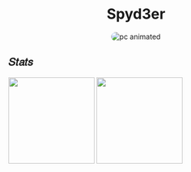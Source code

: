 <div align="center">
  <h1>Spyd3er</h1>
  <img src="./images/pc.gif" alt="pc animated" style="border-radius: 10px">
</div>
<div>
  <h2>𝑆𝑡𝑎𝑡𝑠</h2>
  <img height="170em" src="https://github-readme-stats.vercel.app/api?username=spyd3erx&show_icons=true&hide=contribs,prs&cache_seconds=86400&theme=synthwave">
  <img height="170em" src="https://github-readme-stats.vercel.app/api/top-langs/?username=spyd3erx&theme=tokyonight">
</div>
